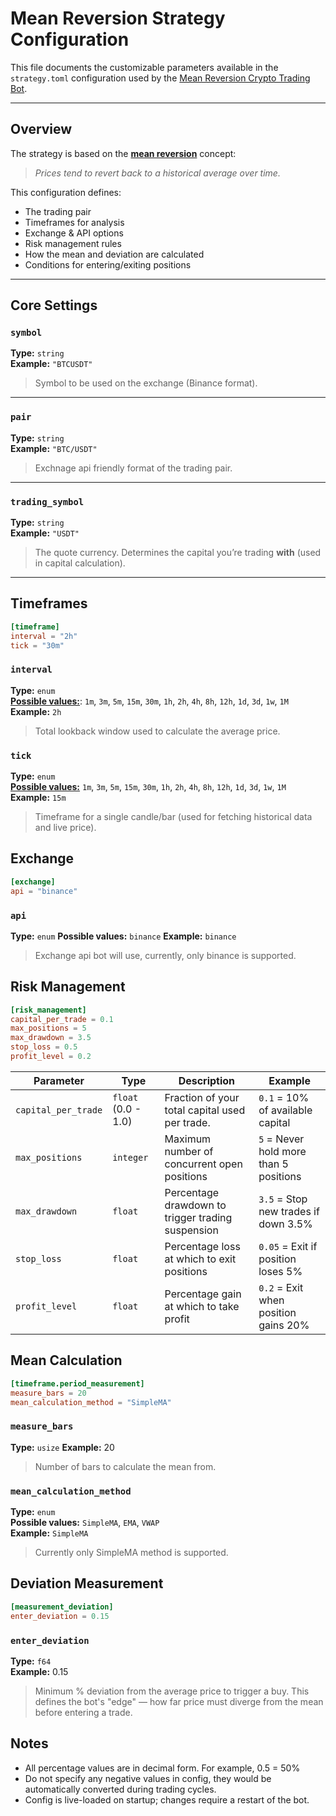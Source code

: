 #  Mean Reversion Strategy Configuration

This file documents the customizable parameters available in the `strategy.toml` configuration used by the [Mean Reversion Crypto Trading Bot][1].

---

## Overview

The strategy is based on the [**mean reversion**][2] concept:

> _Prices tend to revert back to a historical average over time._

This configuration defines:

- The trading pair
- Timeframes for analysis
- Exchange & API options
- Risk management rules
- How the mean and deviation are calculated
- Conditions for entering/exiting positions

---

##  Core Settings

### `symbol`

**Type:** `string`  
**Example:** `"BTCUSDT"`

> Symbol to be used on the exchange (Binance format).

---

### `pair`

**Type:** `string`  
**Example:** `"BTC/USDT"`

> Exchnage api friendly format of the trading pair.

---

### `trading_symbol`

**Type:** `string`  
**Example:** `"USDT"`

> The quote currency. Determines the capital you’re trading **with** (used in capital calculation).

---

## Timeframes

```toml
[timeframe]
interval = "2h"
tick = "30m"
```

### `interval`

**Type:** `enum`<br />
[**Possible values:**][3]: `1m`, `3m`, `5m`, `15m`, `30m`, `1h`, `2h`, `4h`, `8h`, `12h`, `1d`, `3d`, `1w`, `1M`<br />
**Example:** `2h`

> Total lookback window used to calculate the average price.

### `tick`

**Type:** `enum`<br />
[**Possible values:**][3] `1m`, `3m`, `5m`, `15m`, `30m`, `1h`, `2h`, `4h`, `8h`, `12h`, `1d`, `3d`, `1w`, `1M`<br />
**Example:** `15m`

> Timeframe for a single candle/bar (used for fetching historical data and live price).

## Exchange

```toml
[exchange]
api = "binance"
```

### `api`

**Type:** `enum`
**Possible values:** `binance` 
**Example:** `binance`

> Exchange api bot will use, currently, only binance is supported.

## Risk Management

```toml
[risk_management]
capital_per_trade = 0.1
max_positions = 5
max_drawdown = 3.5
stop_loss = 0.5
profit_level = 0.2
```

| Parameter           | Type                | Description                                       | Example                                |
|---------------------|---------------------|---------------------------------------------------|----------------------------------------|
| `capital_per_trade` | `float` (0.0 - 1.0) | Fraction of your total capital used per trade.    | `0.1` = 10% of available capital       |
| `max_positions`     | `integer`           | Maximum number of concurrent open positions       | `5` = Never hold more than 5 positions |
| `max_drawdown`      | `float`             | Percentage drawdown to trigger trading suspension | `3.5` = Stop new trades if down 3.5%   |
| `stop_loss`         | `float`             | Percentage loss at which to exit positions        | `0.05` = Exit if position loses 5%    |
| `profit_level`      | `float`             | Percentage gain at which to take profit           | `0.2` = Exit when position gains 20%  |


## Mean Calculation

```toml
[timeframe.period_measurement]
measure_bars = 20
mean_calculation_method = "SimpleMA"
```

### `measure_bars`

**Type:** `usize`
**Example:** 20

> Number of bars to calculate the mean from.

### `mean_calculation_method`

**Type:** `enum`<br />
**Possible values:** `SimpleMA`, `EMA`, `VWAP`<br /> 
**Example:** `SimpleMA`

> Currently only SimpleMA method is supported.

## Deviation Measurement

```toml
[measurement_deviation]
enter_deviation = 0.15
```

### `enter_deviation`

**Type:** `f64`<br />
**Example:** 0.15

> Minimum % deviation from the average price to trigger a buy.
> This defines the bot's "edge" — how far price must diverge from the mean before entering a trade.

## Notes

- All percentage values are in decimal form. For example, 0.5 = 50%
- Do not specify any negative values in config, they would be automatically converted during trading cycles.
- Config is live-loaded on startup; changes require a restart of the bot.

[1]: ./Readme.md
[2]: https://en.wikipedia.org/wiki/Mean_reversion_(finance)
[3]: https://docs.rs/binance_spot_connector_rust/1.3.0/binance_spot_connector_rust/market/klines/enum.KlineInterval.html#variants
